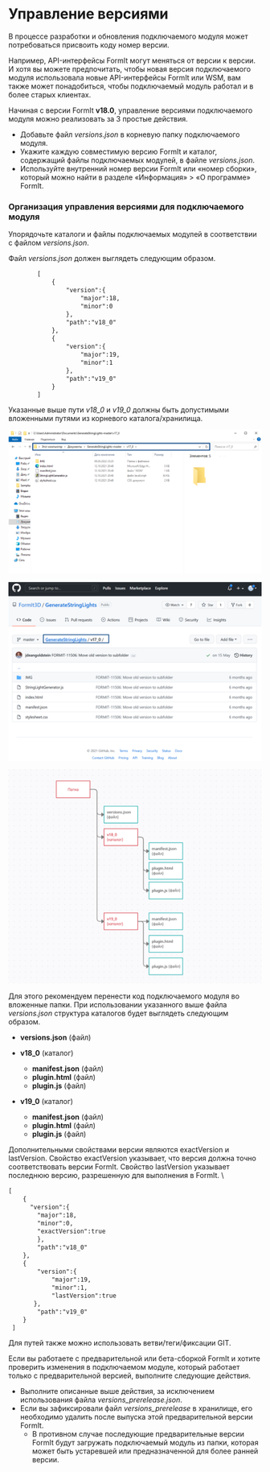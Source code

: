 # Управление версиями

В процессе разработки и обновления подключаемого модуля может потребоваться присвоить коду номер версии.

Например, API-интерфейсы FormIt могут меняться от версии к версии. И хотя вы можете предпочитать, чтобы новая версия подключаемого модуля использовала новые API-интерфейсы FormIt или WSM, вам также может понадобиться, чтобы подключаемый модуль работал и в более старых клиентах.

Начиная с версии FormIt **v18.0**, управление версиями подключаемого модуля можно реализовать за 3 простые действия.

* Добавьте файл _versions.json_ в корневую папку подключаемого модуля.
* Укажите каждую совместимую версию FormIt и каталог, содержащий файлы подключаемых модулей, в файле _versions.json_.
* Используйте внутренний номер версии FormIt или «номер сборки», который можно найти в разделе «Информация» > «О программе» FormIt.



### Организация управления версиями для подключаемого модуля

Упорядочьте каталоги и файлы подключаемых модулей в соответствии с файлом _versions.json_.

Файл _versions.json_ должен выглядеть следующим образом.

```
        [
            {
                "version":{
                    "major":18,
                    "minor":0
                },
                "path":"v18_0"
            },
            {
                "version":{
                    "major":19,
                    "minor":1
                },
                "path":"v19_0"
            }
        ]

```

Указанные выше пути _v18\_0_ и _v19\_0_ должны быть допустимыми вложенными путями из корневого каталога/хранилища.

![](../../../.gitbook/assets/i1.png)

![](../../../.gitbook/assets/i2.png)

![](../../../.gitbook/assets/i3.png)

Для этого рекомендуем перенести код подключаемого модуля во вложенные папки. При использовании указанного выше файла _versions.json_ структура каталогов будет выглядеть следующим образом.

* **versions.json** (файл)
* **v18\_0** (каталог)

   * **manifest.json** (файл)
   * **plugin.html** (файл)
   * **plugin.js** (файл)


* **v19\_0** (каталог)
   * **manifest.json** (файл)
   * **plugin.html** (файл)
   * **plugin.js** (файл)

Дополнительными свойствами версии являются exactVersion и lastVersion. Свойство exactVersion указывает, что версия должна точно соответствовать версии FormIt. Свойство lastVersion указывает последнюю версию, разрешенную для выполнения в FormIt. \


```
[
    {
      "version":{
        "major":18,
        "minor":0,
        "exactVersion":true
        },
        "path":"v18_0"
    },
    {
        "version":{
            "major":19,
            "minor":1,
            "lastVersion":true
       },
        "path":"v19_0"
    }
 ]
```

Для путей также можно использовать ветви/теги/фиксации GIT.

Если вы работаете с предварительной или бета-сборкой FormIt и хотите проверить изменения в подключаемом модуле, который работает только с предварительной версией, выполните следующие действия.

* Выполните описанные выше действия, за исключением использования файла _versions\_prerelease.json_.
* Если вы зафиксировали файл _versions\_prerelease_ в хранилище, его необходимо удалить после выпуска этой предварительной версии FormIt.
   * В противном случае последующие предварительные версии FormIt будут загружать подключаемый модуль из папки, которая может быть устаревшей или предназначенной для более ранней версии.
